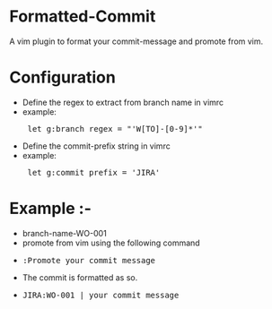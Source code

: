 Formatted-Commit
================

A vim plugin to format your commit-message and promote from vim.

Configuration
=======
* Define the regex to extract from branch name in vimrc
 * example: <pre> let g:branch_regex = "\'W[TO]-[0-9]*\'" </pre>
* Define the commit-prefix string in vimrc
 * example: <pre> let g:commit_prefix = 'JIRA' </pre>
 
Example :-
=======
* branch-name-WO-001
* promote from vim using the following command
 * <pre>:Promote your_commit_message</pre>
* The commit is formatted as so.
 * <pre>JIRA:WO-001 | your_commit_message</pre>
